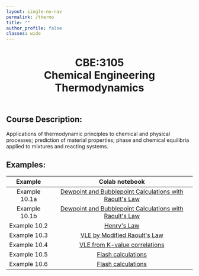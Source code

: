 ```yaml
---
layout: single-no-nav
permalink: /thermo
title: ""
author_profile: false
classes: wide
---
```


<header>
  <h1>CBE:3105<br>Chemical Engineering Thermodynamics</h1>
</header>

## Course Description:
Applications of thermodynamic principles to chemical and physical processes; prediction of material properties; 
phase and chemical equilibria applied to mixtures and reacting systems.

## Examples:

| Example | Colab notebook |
| :---: | :---: |
| Example 10.1a | [Dewpoint and Bubblepoint Calculations with Raoult's Law](https://colab.research.google.com/drive/11CLqlFbFv-u0nvE8-LZ_KlqA_8CDk8hd) |
| Example 10.1b | [Dewpoint and Bubblepoint Calculations with Raoult's Law](https://colab.research.google.com/drive/13msIMNt8LIQ9RYlwEM1l6RAdSYvqXb-v) |
| Example 10.2  | [Henry's Law](https://colab.research.google.com/drive/10kDfNgPNsK68DaLh-4UBy-cwRpSLU7m1)
| Example 10.3  | [VLE by Modified Raoult's Law](https://colab.research.google.com/drive/17rQv_tBiQ9pHC4Y2m7Jy8zlVMkA4ywZr)
| Example 10.4  | [VLE from K-value correlations](https://colab.research.google.com/drive/1SjJp8v8WIRPwAU4dhYoTfps85YE0o365)
| Example 10.5  | [Flash calculations](https://colab.research.google.com/drive/1oqyIelJxMbPGZuatxe3C4OrPEdYnWu_g)
| Example 10.6  | [Flash calculations](https://colab.research.google.com/drive/1B4x_7wb-e7Y1R96v_yyFi5MoiacXLERr)
